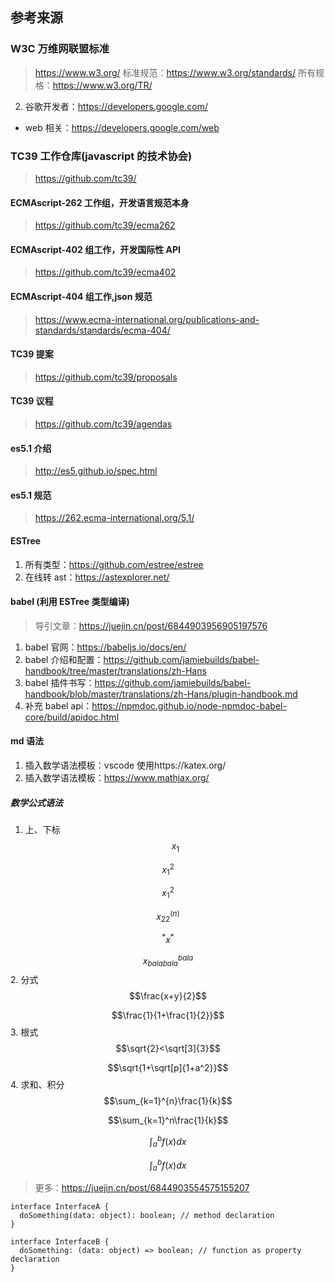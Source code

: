 ## 参考来源

### W3C 万维网联盟标准

> https://www.w3.org/
> 标准规范：https://www.w3.org/standards/
> 所有规格：https://www.w3.org/TR/

2. 谷歌开发者：https://developers.google.com/

- web 相关：https://developers.google.com/web

### TC39 工作仓库(javascript 的技术协会)

> https://github.com/tc39/

#### ECMAscript-262 工作组，开发语言规范本身

> https://github.com/tc39/ecma262

#### ECMAscript-402 组工作，开发国际性 API

> https://github.com/tc39/ecma402

#### ECMAscript-404 组工作,json 规范

> https://www.ecma-international.org/publications-and-standards/standards/ecma-404/

#### TC39 提案

> https://github.com/tc39/proposals

#### TC39 议程

> https://github.com/tc39/agendas

#### es5.1 介绍

> http://es5.github.io/spec.html

#### es5.1 规范

> https://262.ecma-international.org/5.1/

#### ESTree

1. 所有类型：https://github.com/estree/estree
2. 在线转 ast：https://astexplorer.net/

#### babel (利用 ESTree 类型编译)

> 导引文章：https://juejin.cn/post/6844903956905197576

1. babel 官网：https://babeljs.io/docs/en/
2. babel 介绍和配置：https://github.com/jamiebuilds/babel-handbook/tree/master/translations/zh-Hans
3. babel 插件书写：https://github.com/jamiebuilds/babel-handbook/blob/master/translations/zh-Hans/plugin-handbook.md
4. 补充 babel api：https://npmdoc.github.io/node-npmdoc-babel-core/build/apidoc.html

#### md 语法

1. 插入数学语法模板：vscode 使用https://katex.org/
2. 插入数学语法模板：https://www.mathjax.org/

##### 数学公式语法

1. 上、下标
   $$x_1$$

$$x_1^2$$

$$x^2_1$$

$$x_{22}^{(n)}$$

$${}^*x^*$$

$$x_{balabala}^{bala}$$ 2. 分式
$$\frac{x+y}{2}$$

$$\frac{1}{1+\frac{1}{2}}$$ 3. 根式
$$\sqrt{2}<\sqrt[3]{3}$$

$$\sqrt{1+\sqrt[p]{1+a^2}}$$ 4. 求和、积分
$$\sum_{k=1}^{n}\frac{1}{k}$$

$$\sum_{k=1}^n\frac{1}{k}$$

$$\int_a^b f(x)dx$$

$$\int_a^b f(x)dx$$

> 更多：https://juejin.cn/post/6844903554575155207

```
interface InterfaceA {
  doSomething(data: object): boolean; // method declaration
}

interface InterfaceB {
  doSomething: (data: object) => boolean; // function as property declaration
}

```
